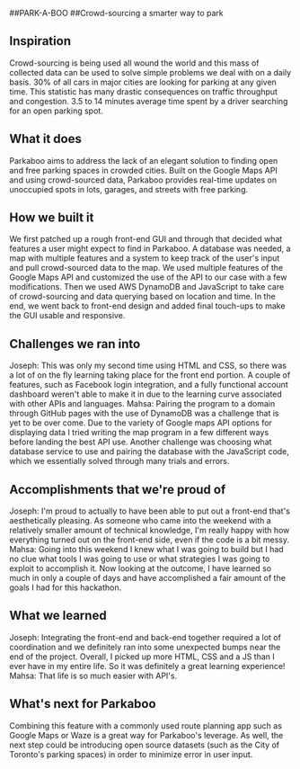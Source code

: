 ##PARK-A-BOO
##Crowd-sourcing a smarter way to park

## Inspiration
Crowd-sourcing is being used all wound the world and this mass of collected data can be used to solve simple problems we deal with on a daily basis. 30% of all cars in major cities are looking for parking at any given time. This statistic has many drastic consequences on traffic throughput and congestion. 3.5 to 14 minutes average time spent by a driver searching for an open parking spot.

## What it does
Parkaboo aims to address the lack of an elegant solution to finding open and free parking spaces in crowded cities. Built on the Google Maps API and using crowd-sourced data, Parkaboo provides real-time updates on unoccupied spots in lots, garages, and streets with free parking.

## How we built it
We first patched up a rough front-end GUI and through that decided what features a user might expect to find in Parkaboo. A database was needed, a map with multiple features and a system to keep track of the user's input and pull crowd-sourced data to the map. We used multiple features of the Google Maps API and customized the use of the API to our case with a few modifications. Then we used AWS DynamoDB and JavaScript to take care of crowd-sourcing and data querying based on location and time. In the end, we went back to front-end design and added final touch-ups to make the GUI usable and responsive.

## Challenges we ran into
Joseph: This was only my second time using HTML and CSS, so there was a lot of on the fly learning taking place for the front end portion. A couple of features, such as Facebook login integration, and a fully functional account dashboard weren't able to make it in due to the learning curve associated with other APIs and languages.
Mahsa: Pairing the program to a domain through GitHub pages with the use of DynamoDB was a challenge that is yet to be over come. Due to the variety of Google maps API options for displaying data I tried writing the map program in a few different ways before landing the best API use. Another challenge was choosing what database service to use and pairing the database with the JavaScript code, which we essentially solved through many trials and errors.

## Accomplishments that we're proud of
Joseph: I'm proud to actually to have been able to put out a front-end that's aesthetically pleasing. As someone who came into the weekend with a relatively smaller amount of technical knowledge, I'm really happy with how everything turned out on the front-end side, even if the code is a bit messy. 
Mahsa: Going into this weekend I knew what I was going to build but I had no clue what tools I was going to use or what strategies I was going to exploit to accomplish it. Now looking at the outcome, I have learned so much in only a couple of days and have accomplished a fair amount of the goals I had for this hackathon.

## What we learned
Joseph: Integrating the front-end and back-end together required a lot of coordination and we definitely ran into some unexpected bumps near the end of the project. Overall, I picked up more HTML, CSS and a JS than I ever have in my entire life. So it was definitely a great learning experience!
Mahsa: That life is so much easier with API's.

## What's next for Parkaboo
Combining this feature with a commonly used route planning app such as Google Maps or Waze is a great way for Parkaboo's leverage. As well, the next step could be introducing open source datasets (such as the City of Toronto's parking spaces) in order to minimize error in user input.

